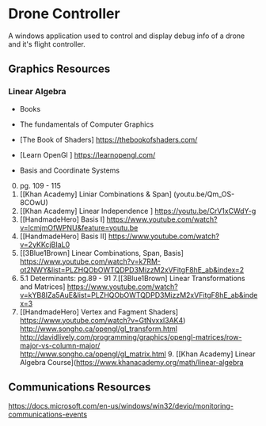 # Drone Controller
A windows application used to control and display debug info of a drone and
it's flight controller.

## Graphics Resources
### Linear Algebra
* Books
*   The fundamentals of Computer Graphics
*   [The Book of Shaders] https://thebookofshaders.com/
*   [Learn OpenGl       ] https://learnopengl.com/

* Basis and Coordinate Systems
0. pg. 109 - 115
1. [[Khan Academy] Liniar Combinations & Span] (youtu.be/Qm_OS-8COwU)
2. [[Khan Academy] Linear Independence       ] https://youtu.be/CrV1xCWdY-g
3. [[HandmadeHero] Basis  I] https://www.youtube.com/watch?v=lcmjmOfWPNU&feature=youtu.be
4. [[HandmadeHero] Basis II] https://www.youtube.com/watch?v=2yKKcjBIaL0
5. [[3Blue1Brown] Linear Combinations, Span, Basis]
https://www.youtube.com/watch?v=k7RM-ot2NWY&list=PLZHQObOWTQDPD3MizzM2xVFitgF8hE_ab&index=2
6. 5.1 Determinants: pg.89 - 91
7.[[3Blue1Brown] Linear Transformations and Matrices]
https://www.youtube.com/watch?v=kYB8IZa5AuE&list=PLZHQObOWTQDPD3MizzM2xVFitgF8hE_ab&index=3
8. [[HandmadeHero] Vertex and Fagment Shaders] https://www.youtube.com/watch?v=GtNvxxl3AK4)
http://www.songho.ca/opengl/gl_transform.html http://davidlively.com/programming/graphics/opengl-matrices/row-major-vs-column-major/   
http://www.songho.ca/opengl/gl_matrix.html                                                                                                                                                                                                                                                                             9. [[Khan Academy] Linear Algebra Course](https://www.khanacademy.org/math/linear-algebra


## Communications Resources
https://docs.microsoft.com/en-us/windows/win32/devio/monitoring-communications-events